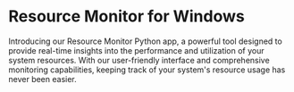 # Resource Monitor for Windows
Introducing our Resource Monitor Python app, a powerful tool designed to provide real-time insights into the performance and utilization of your system resources. With our user-friendly interface and comprehensive monitoring capabilities, keeping track of your system's resource usage has never been easier.
